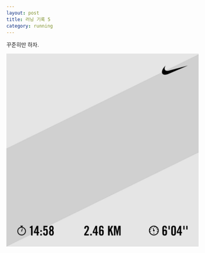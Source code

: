 ```yaml
---
layout: post
title: 러닝 기록 5
category: running
---
```


꾸준히만 하자.

![](../assets/images/running/2024-07-17.jpg)
